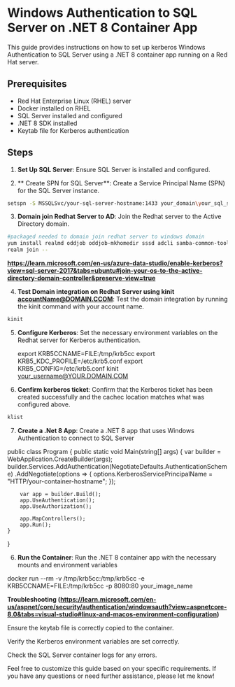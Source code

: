 # Windows Authentication to SQL Server on .NET 8 Container App

This guide provides instructions on how to set up kerberos Windows Authentication to SQL Server using a .NET 8 container app running on a Red Hat server.

## Prerequisites

- Red Hat Enterprise Linux (RHEL) server
- Docker installed on RHEL
- SQL Server installed and configured
- .NET 8 SDK installed
- Keytab file for Kerberos authentication

## Steps


1. **Set Up SQL Server**: Ensure SQL Server is installed and configured.

2. ** Create SPN for SQL Server**: Create a Service Principal Name (SPN) for the SQL Server instance.

```sh
setspn -S MSSQLSvc/your-sql-server-hostname:1433 your_domain\your_sql_server_account
```

3. **Domain join Redhat Server to AD**: Join the Redhat server to the Active Directory domain.

```sh
#packaged needed to domain join redhat server to windows domain
yum install realmd oddjob oddjob-mkhomedir sssd adcli samba-common-tools krb5-workstation openldap-clients policycoreutils-python -y
realm join --
```

**https://learn.microsoft.com/en-us/azure-data-studio/enable-kerberos?view=sql-server-2017&tabs=ubuntu#join-your-os-to-the-active-directory-domain-controller&preserve-view=true**

4. **Test Domain integration on Redhat Server using kinit accountName@DOMAIN.CCOM**: Test the domain integration by running the kinit command with your account name.

```sh
kinit
```


5. **Configure Kerberos**: Set the necessary environment variables on the Redhat server for Kerberos authentication.

    
    export KRB5CCNAME=FILE:/tmp/krb5cc
    export KRB5_KDC_PROFILE=/etc/krb5.conf
    export KRB5_CONFIG=/etc/krb5.conf
    kinit your_username@YOUR.DOMAIN.COM

6. **Confirm kerberos ticket**: Confirm that the Kerberos ticket has been created successfully and the cachec location matches what was configured above.

```sh
klist
```


7. **Create a .Net 8 App**: Create a .NET 8 app that uses Windows Authentication to connect to SQL Server

public class Program
{
    public static void Main(string[] args)
    {
        var builder = WebApplication.CreateBuilder(args);
        builder.Services.AddAuthentication(NegotiateDefaults.AuthenticationScheme)
            .AddNegotiate(options =>
            {
                options.KerberosServicePrincipalName = "HTTP/your-container-hostname";
            });

        var app = builder.Build();
        app.UseAuthentication();
        app.UseAuthorization();

        app.MapControllers();
        app.Run();
    }
}

6. **Run the Container**: Run the .NET 8 container app with the necessary mounts and environment variables

docker run --rm -v /tmp/krb5cc:/tmp/krb5cc -e KRB5CCNAME=FILE:/tmp/krb5cc -p 8080:80 your_image_name


**Troubleshooting (https://learn.microsoft.com/en-us/aspnet/core/security/authentication/windowsauth?view=aspnetcore-8.0&tabs=visual-studio#linux-and-macos-environment-configuration)**

Ensure the keytab file is correctly copied to the container.

Verify the Kerberos environment variables are set correctly.

Check the SQL Server container logs for any errors.

Feel free to customize this guide based on your specific requirements. If you have any questions or need further assistance, please let me know!